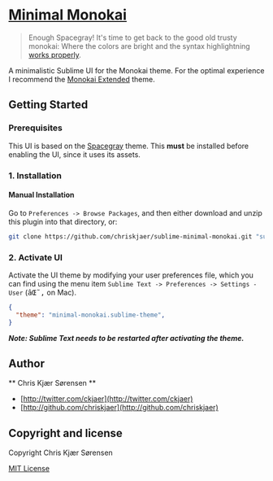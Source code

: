 # [Minimal Monokai](https://github.com/chriskjaer/sublime-minimal-monokai)

> Enough Spacegray! It's time to get back to the good old trusty monokai: Where the colors are bright and the syntax highlightning [works properly](https://github.com/chriskempson/base16-builder/issues/60).


A minimalistic Sublime UI for the Monokai theme. For the optimal experience I recommend the [Monokai Extended](https://github.com/jonschlinkert/sublime-monokai-extended) theme.


## Getting Started

### Prerequisites

This UI is based on the [Spacegray](https://github.com/kkga/spacegray) theme. This **must** be installed before enabling the UI, since it uses its assets.


### 1. Installation

#### Manual Installation

Go to `Preferences -> Browse Packages`, and then either download and unzip this plugin into that directory, or:

``` bash
git clone https://github.com/chriskjaer/sublime-minimal-monokai.git "sublime-minimal-monokai"
```

### 2. Activate UI

Activate the UI theme by modifying your user preferences file, which you can find using the menu item `Sublime Text -> Preferences -> Settings - User` (<kbd>âŒ˜</kbd><kbd>,</kbd> on Mac).


``` json
{
  "theme": "minimal-monokai.sublime-theme",
}
```

***Note: Sublime Text needs to be restarted after activating the theme.***

## Author

** Chris Kjær Sørensen **

+ [http://twitter.com/ckjaer](http://twitter.com/ckjaer)
+ [http://github.com/chriskjaer](http://github.com/chriskjaer)


## Copyright and license
Copyright Chris Kjær Sørensen 

[MIT License](LICENSE-MIT)